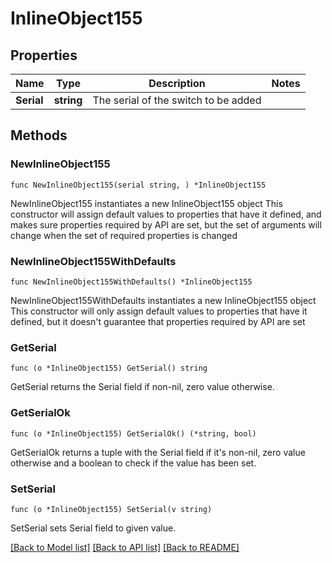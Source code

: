 # InlineObject155

## Properties

Name | Type | Description | Notes
------------ | ------------- | ------------- | -------------
**Serial** | **string** | The serial of the switch to be added | 

## Methods

### NewInlineObject155

`func NewInlineObject155(serial string, ) *InlineObject155`

NewInlineObject155 instantiates a new InlineObject155 object
This constructor will assign default values to properties that have it defined,
and makes sure properties required by API are set, but the set of arguments
will change when the set of required properties is changed

### NewInlineObject155WithDefaults

`func NewInlineObject155WithDefaults() *InlineObject155`

NewInlineObject155WithDefaults instantiates a new InlineObject155 object
This constructor will only assign default values to properties that have it defined,
but it doesn't guarantee that properties required by API are set

### GetSerial

`func (o *InlineObject155) GetSerial() string`

GetSerial returns the Serial field if non-nil, zero value otherwise.

### GetSerialOk

`func (o *InlineObject155) GetSerialOk() (*string, bool)`

GetSerialOk returns a tuple with the Serial field if it's non-nil, zero value otherwise
and a boolean to check if the value has been set.

### SetSerial

`func (o *InlineObject155) SetSerial(v string)`

SetSerial sets Serial field to given value.



[[Back to Model list]](../README.md#documentation-for-models) [[Back to API list]](../README.md#documentation-for-api-endpoints) [[Back to README]](../README.md)


